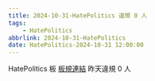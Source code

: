 ```yaml
---
title: 2024-10-31-HatePolitics 違規 0 人
tags:
    - HatePolitics
abbrlink: 2024-10-31-HatePolitics
date: HatePolitics-2024-10-31 12:00:00
---
```

HatePolitics 板 [板規連結](https://www.ptt.cc/bbs/HatePolitics/M.1617115262.A.D60.html)
昨天違規 0 人

